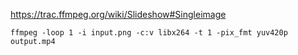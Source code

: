https://trac.ffmpeg.org/wiki/Slideshow#Singleimage

    ffmpeg -loop 1 -i input.png -c:v libx264 -t 1 -pix_fmt yuv420p output.mp4
